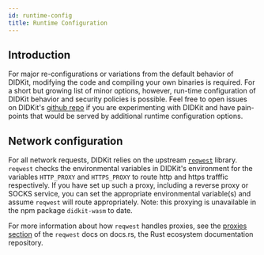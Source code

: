 ```yaml
---
id: runtime-config
title: Runtime Configuration
---
```


## Introduction

For major re-configurations or variations from the default behavior of DIDKit,
modifying the code and compiling your own binaries is required.  For a short but
growing list of minor options, however, run-time configuration of DIDKit
behavior and security policies is possible. Feel free to open issues on DIDKit's
[github repo](https://github.com/spruceid/didkit/issues/) if you are
experimenting with DIDKit and have pain-points that would be served by
additional runtime configuration options.

## Network configuration

For all network requests, DIDKit relies on the upstream
[`reqwest`](https://docs.rs/reqwest/0.11.6/reqwest/) library. `reqwest` checks
the environmental variables in DIDKit's environment for the variables
`HTTP_PROXY` and `HTTPS_PROXY` to route http and
https trafffic respectively.  If you have set up such a proxy, including a
reverse proxy or SOCKS service, you can set the appropriate environmental
variable(s) and assume `reqwest` will route appropriately. Note: this proxying
is unavailable in the npm package `didkit-wasm` to date. 

For more information about how `reqwest` handles proxies, see the [proxies
section](https://docs.rs/reqwest/0.11.6/reqwest/#proxies) of the `reqwest` docs
on docs.rs, the Rust ecosystem documentation repository.
